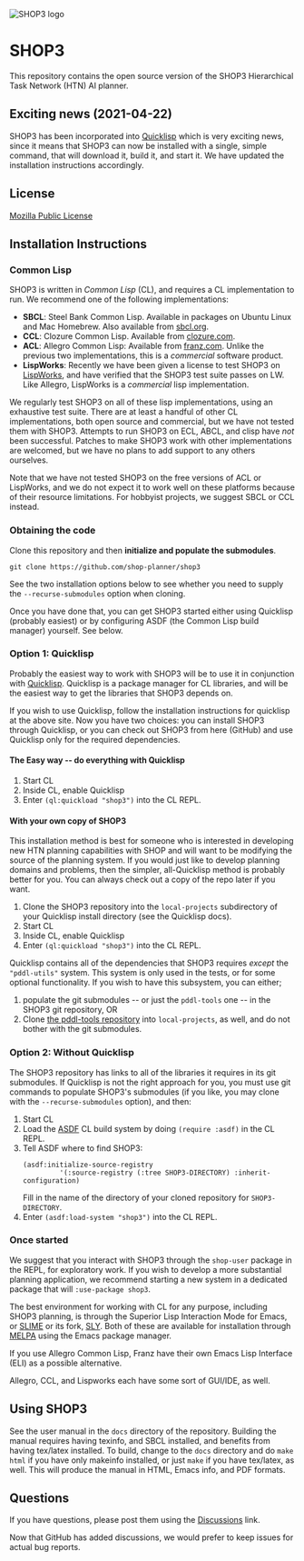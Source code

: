 
![SHOP3 logo](https://github.com/shop-planner/shop-master/raw/master/img/shop3-superclarendon-trattatello-small.png )

# SHOP3 

This repository contains the open source version of the SHOP3 Hierarchical Task Network (HTN) AI planner.

## Exciting news (2021-04-22)

SHOP3 has been incorporated into [Quicklisp](https://www.quicklisp.org/beta/) which
is very exciting news, since it means that SHOP3 can now be installed with a single,
simple command, that will download it, build it, and start it.  We have updated the
installation instructions accordingly.

## License

[Mozilla Public License](https://www.mozilla.org/en-US/MPL/)

<!-- Remember to add a pointer to the paper. -->

## Installation Instructions

### Common Lisp
SHOP3 is written in *Common Lisp* (CL),  and requires a CL
implementation to run.  We recommend one of the following
implementations:

* **SBCL**: Steel Bank Common Lisp.  Available in packages on Ubuntu
  Linux and Mac Homebrew.  Also available from [sbcl.org](https://sbcl.org).
* **CCL**: Clozure Common Lisp.  Available from
  [clozure.com](https://ccl.clozure.com).
* **ACL**: Allegro Common Lisp: Available from [franz.com](https://franz.com).
  Unlike the previous two implementations, this is a *commercial*
  software product.
* **LispWorks**: Recently we have been given a license to test SHOP3 on
  [LispWorks](http://www.lispworks.com/), and have verified that the SHOP3 test
  suite passes on LW.  Like Allegro, LispWorks is a *commercial* lisp implementation.

We regularly test SHOP3 on all of these lisp implementations,
using an exhaustive test suite.  There are at least a handful of
other CL implementations, both open source and commercial, but we have
not tested them with SHOP3.  Attempts to run SHOP3 on ECL, ABCL, and clisp
have *not* been successful.  Patches to make SHOP3 work with other
implementations are welcomed, but we have no plans to add support to
any others ourselves.

Note that we have not tested SHOP3 on the free versions of ACL or LispWorks, and
we do not expect it to work well on these platforms because of their resource limitations.
For hobbyist projects, we suggest SBCL or CCL instead.

### Obtaining the code

Clone this repository and then **initialize and populate the
submodules**.

```
git clone https://github.com/shop-planner/shop3
```

See the two installation options below to see whether you need to supply
the `--recurse-submodules` option when cloning.

Once you have done that, you can get SHOP3 started either using
Quicklisp (probably easiest) or by configuring ASDF (the Common Lisp
build manager) yourself.  See below.

### Option 1: Quicklisp

Probably the easiest way to work with SHOP3 will be to use it in
conjunction with [Quicklisp](https://beta.quicklisp.org).  Quicklisp
is a package manager for CL libraries, and will be the easiest way to
get the libraries that SHOP3 depends on.

If you wish to use Quicklisp, follow the installation instructions for
quicklisp at the above site.  Now you have two choices: you can install
SHOP3 through Quicklisp, or you can check out SHOP3 from here (GitHub) and use
Quicklisp only for the required dependencies.

#### The Easy way -- do everything with Quicklisp

1. Start CL
2. Inside CL, enable Quicklisp
3. Enter `(ql:quickload "shop3")` into the CL REPL.

#### With your own copy of SHOP3

This installation method is best for someone who is interested in developing
new HTN planning capabilities with SHOP and will want to be modifying the
source of the planning system.  If you would just like to develop planning
domains and problems, then the simpler, all-Quicklisp method is probably
better for you.  You can always check out a copy of the repo later if you
want.

1. Clone the SHOP3 repository into the `local-projects` subdirectory of your
  Quicklisp install directory (see the Quicklisp docs).
2. Start CL
3. Inside CL, enable Quicklisp
4. Enter `(ql:quickload "shop3")` into the CL REPL.

Quicklisp contains all of the dependencies that SHOP3 requires *except* the
`"pddl-utils"` system.  This system is only used in the tests, or for some optional
functionality.  If you wish to have this subsystem, you can either;

1. populate the git submodules -- or just the `pddl-tools` one -- in the SHOP3 git
  repository, OR
2. Clone [the pddl-tools repository](https://github.com/rpgoldman/pddl-tools) into 
  `local-projects`, as well, and do not bother with the git submodules.


### Option 2: Without Quicklisp

The SHOP3 repository has links to all of the libraries it requires in
its git submodules.  If Quicklisp is not the right approach for you,
you must use git commands to populate SHOP3's submodules (if you like,
you may clone with the `--recurse-submodules` option), and then:

1. Start CL
2. Load the [ASDF](https://www.common-lisp.net/project/asdf/) CL build
   system by doing `(require :asdf)` in the CL REPL.
3. Tell ASDF where to find SHOP3:
   ```
   (asdf:initialize-source-registry
            '(:source-registry (:tree SHOP3-DIRECTORY) :inherit-configuration)
   ```
   Fill in the name of the directory of your cloned repository for `SHOP3-DIRECTORY`.
4. Enter `(asdf:load-system "shop3")` into the CL REPL.

### Once started

We suggest that you interact with SHOP3 through the `shop-user`
package in the REPL, for exploratory work.  If you wish to develop
a more substantial planning application, we recommend starting a new
system in a dedicated package that will `:use-package shop3`.

The best environment for working with CL for any purpose, including
SHOP3 planning, is through the Superior Lisp Interaction Mode for
Emacs, or [SLIME](https://common-lisp.net/project/slime/) or its fork,
[SLY](https://github.com/joaotavora/sly).  Both of these are available
for installation through [MELPA](https://melpa.org) using the Emacs
package manager.

If you use Allegro Common Lisp, Franz have their own Emacs Lisp Interface (ELI)
as a possible alternative.

Allegro, CCL, and Lispworks each have some
sort of GUI/IDE, as well.

## Using SHOP3

See the user manual in the `docs` directory of the repository.
Building the manual requires having texinfo, and SBCL installed, and
benefits from having tex/latex installed.  To build, change to the
`docs` directory and do `make html` if you have only makeinfo
installed, or just `make` if you have tex/latex, as well.  This will
produce the manual in HTML, Emacs info, and PDF formats.

## Questions

If you have questions, please post them using the [Discussions](https://github.com/shop-planner/shop3/discussions) link.

Now that GitHub has added discussions, we would prefer to keep issues for actual bug reports.



<!--
Local Variables:
mode: markdown
End:
-->
